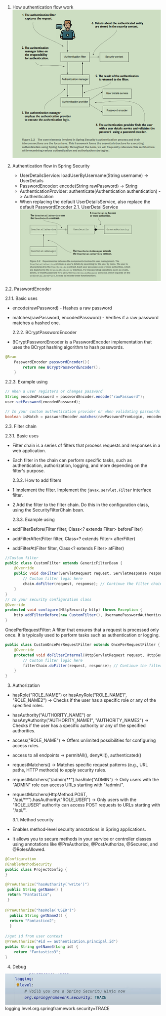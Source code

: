 1. How authentication flow work
   ![alt text](image.png)

2. Authentication flow in Spring Security
   - UserDetailsService: loadUserByUsername(String username) -> UserDetails
   - PasswordEncoder: encode(String rawPassword) -> String
   - AuthenticationProvider: authenticate(Authentication authentication) -> Authentication
   - When replacing the default UserDetailsService, also replace the default PasswordEncoder
     2.1. UserDetailService
     ![alt text](image-1.png)

2.2. PasswordEncoder

2.1.1. Basic uses

- encode(rawPassword) - Hashes a raw password
- matches(rawPassword, encodedPassword) - Verifies if a raw password matches a hashed one.

  2.2.2. BCryptPasswordEncoder

- BCryptPasswordEncoder is a PasswordEncoder implementation that uses the BCrypt hashing algorithm to hash passwords.

```java
@Bean
    PasswordEncoder passwordEncoder(){
        return new BCryptPasswordEncoder();
    }
```

2.2.3. Example using

```java
// When a user registers or changes password
String encodedPassword = passwordEncoder.encode("rawPassword");
user.setPassword(encodedPassword);
```

```java
// In your custom authentication provider or when validating passwords
boolean isMatch = passwordEncoder.matches(rawPasswordFromLogin, encodedPasswordFromDatabase);
```

2.3. Filter chain

2.3.1. Basic uses

- Filter chain is a series of filters that process requests and responses in a web application.
- Each filter in the chain can perform specific tasks, such as authentication, authorization, logging, and more depending on the filter's purpose.

  2.3.2. How to add filters

- 1 Implement the filter. Implement the `javax.servlet.Filter` interface filter.
- 2 Add the filter to the filter chain. Do this in the configuration class, using the SecurityFilterChain bean.

  2.3.3. Example using

- addFilterBefore(Filter filter, Class<? extends Filter> beforeFilter)
- addFilterAfter(Filter filter, Class<? extends Filter> afterFilter)
- addFilterAt(Filter filter, Class<? extends Filter> atFilter)

```java
//Custom filter
public class CustomFilter extends GenericFilterBean {
    @Override
    public void doFilter(ServletRequest request, ServletResponse response, FilterChain chain) throws IOException, ServletException {
        // Custom filter logic here
        chain.doFilter(request, response); // Continue the filter chain
    }
}
// In your security configuration class
@Override
protected void configure(HttpSecurity http) throws Exception {
    http.addFilterBefore(new CustomFilter(), UsernamePasswordAuthenticationFilter.class);
}
```

OncePerRequestFilter: A filter that ensures that a request is processed only once. It is typically used to perform tasks such as authentication or logging.

```java
public class CustomOncePerRequestFilter extends OncePerRequestFilter {
    @Override
    protected void doFilterInternal(HttpServletRequest request, HttpServletResponse response, FilterChain filterChain) throws ServletException, IOException {
        // Custom filter logic here
        filterChain.doFilter(request, response); // Continue the filter chain
    }
}
```

3. Authorization

- hasRole("ROLE_NAME") or hasAnyRole("ROLE_NAME1", "ROLE_NAME2") -> Checks if the user has a specific role or any of the specified roles.
- hasAuthority("AUTHORITY_NAME") or hasAnyAuthority("AUTHORITY_NAME1", "AUTHORITY_NAME2") -> Checks if the user has a specific authority or any of the specified authorities.
- access("ROLE_NAME") -> Offers unlimited possibilities for configuring access rules.

- access to all endpoints -> permitAll(), denyAll(), authenticated()

- requestMatchers() -> Matches specific request patterns (e.g., URL paths, HTTP methods) to apply security rules.
- requestMatchers("/admin/\*\*").hasRole("ADMIN") -> Only users with the "ADMIN" role can access URLs starting with "/admin/".
- requestMatchers(HttpMethod.POST, "/api/\*\*").hasAuthority("ROLE_USER") -> Only users with the "ROLE_USER" authority can access POST requests to URLs starting with "/api/".

  3.1. Method security

- Enables method-level security annotations in Spring applications.
- It allows you to secure methods in your service or controller classes using annotations like @PreAuthorize, @PostAuthorize, @Secured, and @RolesAllowed.

```java
@Configuration
@EnableMethodSecurity
public class ProjectConfig {
}

```

```java
@PreAuthorize("hasAuthority('write')")
 public String getName() {
 return "Fantastico";
 }

@PreAuthorize("hasRole('USER')")
  public String getName2() {
  return "Fantastico2";
  }

//get id from user context
@PreAuthorize("#id == authentication.principal.id")
public String getName3(Long id) {
    return "Fantastico3";
}


```

4. Debug

![alt text](image-2.png)
logging.level.org.springframework.security=TRACE
